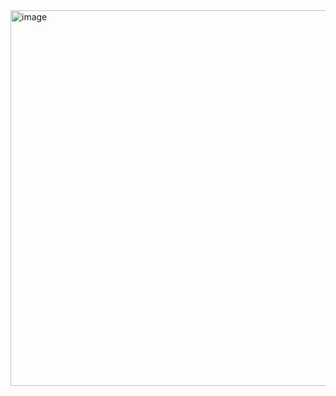 <img width="601" alt="image" src="https://user-images.githubusercontent.com/4804438/195414087-c7a2beeb-4f08-4f2b-8e97-1b133e597cc5.png">
